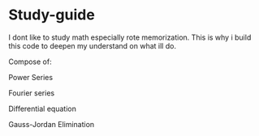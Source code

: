 # Study-guide
I dont like to study math especially rote memorization. This is why i build this code to deepen my understand on what ill do.

Compose of:

Power Series

Fourier series

Differential equation

Gauss-Jordan Elimination

